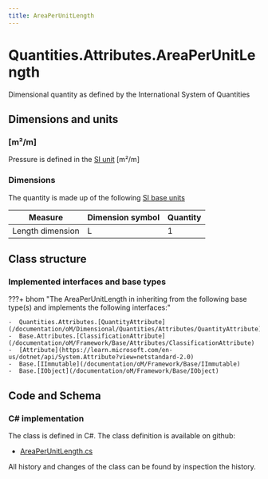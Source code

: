 ```yaml
---
title: AreaPerUnitLength
---
```


# Quantities.Attributes.AreaPerUnitLength

Dimensional quantity as defined by the International System of Quantities

## Dimensions and units

### [m²/m]

Pressure is defined in the [SI unit](https://bhom.xyz/documentation/BHoM_oM/BHoM-Units-conventions/) [m²/m]

### Dimensions

The quantity is made up of the following [SI base units](https://en.wikipedia.org/wiki/SI_base_unit)

| Measure        | Dimension symbol | Quantity |
|------------------|--------|----------|
| Length dimension |  L  |1  |


## Class structure

### Implemented interfaces and base types

???+ bhom "The AreaPerUnitLength in inheriting from the following base type(s) and implements the following interfaces:"

    -  Quantities.Attributes.[QuantityAttribute](/documentation/oM/Dimensional/Quantities/Attributes/QuantityAttribute)
    -  Base.Attributes.[ClassificationAttribute](/documentation/oM/Framework/Base/Attributes/ClassificationAttribute)
    -  [Attribute](https://learn.microsoft.com/en-us/dotnet/api/System.Attribute?view=netstandard-2.0)
    -  Base.[IImmutable](/documentation/oM/Framework/Base/IImmutable)
    -  Base.[IObject](/documentation/oM/Framework/Base/IObject)




## Code and Schema

### C# implementation

The class is defined in C#. The class definition is available on github:

- [AreaPerUnitLength.cs](https://github.com/BHoM/BHoM/blob/develop/Quantities_oM/Attributes\AreaPerUnitLength.cs)

All history and changes of the class can be found by inspection the history.
